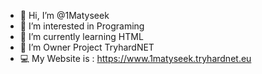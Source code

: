- 👋 Hi, I’m @1Matyseek
- 👀 I’m interested in Programing
- 🌱 I’m currently learning HTML
- 👑 I’m Owner Project TryhardNET
- 💻 My Website is : https://www.1matyseek.tryhardnet.eu

<!---
1Matyseek/1Matyseek is a ✨ special ✨ repository because its `README.md` (this file) appears on your GitHub profile.
You can click the Preview link to take a look at your changes.
--->
